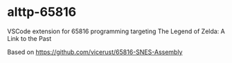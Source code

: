 # alttp-65816 

VSCode extension for 65816 programming targeting The Legend of Zelda: A Link to the Past

Based on https://github.com/vicerust/65816-SNES-Assembly

